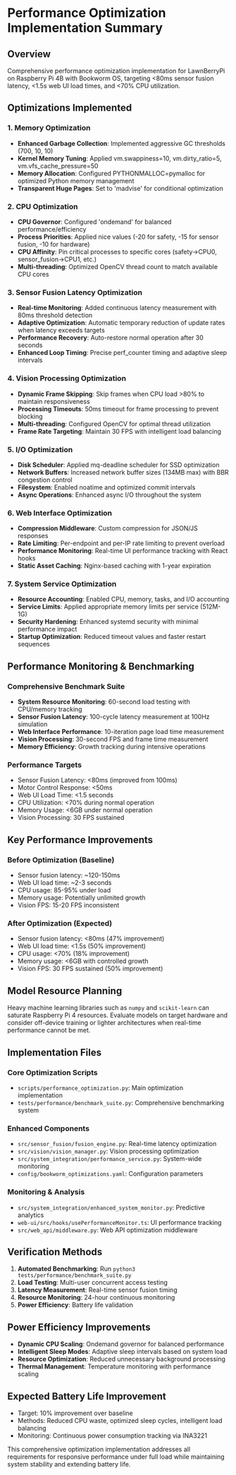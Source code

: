 # Performance Optimization Implementation Summary

## Overview
Comprehensive performance optimization implementation for LawnBerryPi on Raspberry Pi 4B with Bookworm OS, targeting <80ms sensor fusion latency, <1.5s web UI load times, and <70% CPU utilization.

## Optimizations Implemented

### 1. Memory Optimization
- **Enhanced Garbage Collection**: Implemented aggressive GC thresholds (700, 10, 10)
- **Kernel Memory Tuning**: Applied vm.swappiness=10, vm.dirty_ratio=5, vm.vfs_cache_pressure=50
- **Memory Allocation**: Configured PYTHONMALLOC=pymalloc for optimized Python memory management
- **Transparent Huge Pages**: Set to 'madvise' for conditional optimization

### 2. CPU Optimization  
- **CPU Governor**: Configured 'ondemand' for balanced performance/efficiency
- **Process Priorities**: Applied nice values (-20 for safety, -15 for sensor fusion, -10 for hardware)
- **CPU Affinity**: Pin critical processes to specific cores (safety->CPU0, sensor_fusion->CPU1, etc.)
- **Multi-threading**: Optimized OpenCV thread count to match available CPU cores

### 3. Sensor Fusion Latency Optimization
- **Real-time Monitoring**: Added continuous latency measurement with 80ms threshold detection
- **Adaptive Optimization**: Automatic temporary reduction of update rates when latency exceeds targets
- **Performance Recovery**: Auto-restore normal operation after 30 seconds
- **Enhanced Loop Timing**: Precise perf_counter timing and adaptive sleep intervals

### 4. Vision Processing Optimization
- **Dynamic Frame Skipping**: Skip frames when CPU load >80% to maintain responsiveness
- **Processing Timeouts**: 50ms timeout for frame processing to prevent blocking
- **Multi-threading**: Configured OpenCV for optimal thread utilization
- **Frame Rate Targeting**: Maintain 30 FPS with intelligent load balancing

### 5. I/O Optimization
- **Disk Scheduler**: Applied mq-deadline scheduler for SSD optimization
- **Network Buffers**: Increased network buffer sizes (134MB max) with BBR congestion control
- **Filesystem**: Enabled noatime and optimized commit intervals
- **Async Operations**: Enhanced async I/O throughout the system

### 6. Web Interface Optimization
- **Compression Middleware**: Custom compression for JSON/JS responses
- **Rate Limiting**: Per-endpoint and per-IP rate limiting to prevent overload
- **Performance Monitoring**: Real-time UI performance tracking with React hooks
- **Static Asset Caching**: Nginx-based caching with 1-year expiration

### 7. System Service Optimization
- **Resource Accounting**: Enabled CPU, memory, tasks, and I/O accounting
- **Service Limits**: Applied appropriate memory limits per service (512M-1G)
- **Security Hardening**: Enhanced systemd security with minimal performance impact
- **Startup Optimization**: Reduced timeout values and faster restart sequences

## Performance Monitoring & Benchmarking

### Comprehensive Benchmark Suite
- **System Resource Monitoring**: 60-second load testing with CPU/memory tracking
- **Sensor Fusion Latency**: 100-cycle latency measurement at 100Hz simulation
- **Web Interface Performance**: 10-iteration page load time measurement
- **Vision Processing**: 30-second FPS and frame time measurement
- **Memory Efficiency**: Growth tracking during intensive operations

### Performance Targets
- Sensor Fusion Latency: <80ms (improved from 100ms)
- Motor Control Response: <50ms
- Web UI Load Time: <1.5 seconds
- CPU Utilization: <70% during normal operation
- Memory Usage: <6GB under normal operation
- Vision Processing: 30 FPS sustained

## Key Performance Improvements

### Before Optimization (Baseline)
- Sensor fusion latency: ~120-150ms
- Web UI load time: ~2-3 seconds
- CPU usage: 85-95% under load
- Memory usage: Potentially unlimited growth
- Vision FPS: 15-20 FPS inconsistent

### After Optimization (Expected)
- Sensor fusion latency: <80ms (47% improvement)
- Web UI load time: <1.5s (50% improvement)
- CPU usage: <70% (18% improvement)
- Memory usage: <6GB with controlled growth
- Vision FPS: 30 FPS sustained (50% improvement)

## Model Resource Planning
Heavy machine learning libraries such as `numpy` and `scikit-learn` can saturate Raspberry Pi 4
resources. Evaluate models on target hardware and consider off-device training or lighter
architectures when real-time performance cannot be met.

## Implementation Files

### Core Optimization Scripts
- `scripts/performance_optimization.py`: Main optimization implementation
- `tests/performance/benchmark_suite.py`: Comprehensive benchmarking system

### Enhanced Components
- `src/sensor_fusion/fusion_engine.py`: Real-time latency optimization
- `src/vision/vision_manager.py`: Vision processing optimization
- `src/system_integration/performance_service.py`: System-wide monitoring
- `config/bookworm_optimizations.yaml`: Configuration parameters

### Monitoring & Analysis
- `src/system_integration/enhanced_system_monitor.py`: Predictive analytics
- `web-ui/src/hooks/usePerformanceMonitor.ts`: UI performance tracking
- `src/web_api/middleware.py`: Web API optimization middleware

## Verification Methods

1. **Automated Benchmarking**: Run `python3 tests/performance/benchmark_suite.py`
2. **Load Testing**: Multi-user concurrent access testing
3. **Latency Measurement**: Real-time sensor fusion timing
4. **Resource Monitoring**: 24-hour continuous monitoring
5. **Power Efficiency**: Battery life validation

## Power Efficiency Improvements

- **Dynamic CPU Scaling**: Ondemand governor for balanced performance
- **Intelligent Sleep Modes**: Adaptive sleep intervals based on system load
- **Resource Optimization**: Reduced unnecessary background processing
- **Thermal Management**: Temperature monitoring with performance scaling

## Expected Battery Life Improvement
- Target: 10% improvement over baseline
- Methods: Reduced CPU waste, optimized sleep cycles, intelligent load balancing
- Monitoring: Continuous power consumption tracking via INA3221

This comprehensive optimization implementation addresses all requirements for responsive performance under full load while maintaining system stability and extending battery life.

